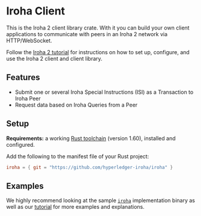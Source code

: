 # Iroha Client

This is the Iroha 2 client library crate. With it you can build your own client applications to communicate with peers in an Iroha 2 network via HTTP/WebSocket.

Follow the [Iroha 2 tutorial](https://docs.iroha.tech/guide/tutorials/rust.html) for instructions on how to set up, configure, and use the Iroha 2 client and client library.

## Features

* Submit one or several Iroha Special Instructions (ISI) as a Transaction to Iroha Peer
* Request data based on Iroha Queries from a Peer

## Setup

**Requirements:** a working [Rust toolchain](https://www.rust-lang.org/learn/get-started) (version 1.60), installed and configured.

Add the following to the manifest file of your Rust project:

```toml
iroha = { git = "https://github.com/hyperledger-iroha/iroha" }
```

## Examples

We highly recommend looking at the sample [`iroha`](../iroha_cli) implementation binary as well as our [tutorial](https://docs.iroha.tech/guide/tutorials/rust.html) for more examples and explanations.

